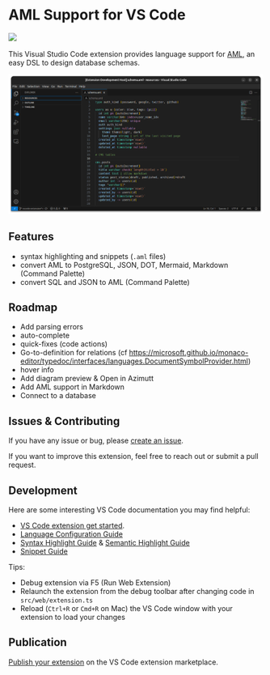 # AML Support for VS Code

[![](https://vsmarketplacebadges.dev/version/azimutt.vscode-aml.png)](https://marketplace.visualstudio.com/items?itemName=azimutt.vscode-aml)

This Visual Studio Code extension provides language support for [AML](https://azimutt.app/aml), an easy DSL to design database schemas.

![AML in VS Code](./assets/screenshot.png)


## Features

- syntax highlighting and snippets (`.aml` files)
- convert AML to PostgreSQL, JSON, DOT, Mermaid, Markdown (Command Palette)
- convert SQL and JSON to AML (Command Palette)


## Roadmap

- Add parsing errors
- auto-complete
- quick-fixes (code actions)
- Go-to-definition for relations (cf https://microsoft.github.io/monaco-editor/typedoc/interfaces/languages.DocumentSymbolProvider.html)
- hover info
- Add diagram preview & Open in Azimutt
- Add AML support in Markdown
- Connect to a database


## Issues & Contributing

If you have any issue or bug, please [create an issue](https://github.com/azimuttapp/azimutt/issues).

If you want to improve this extension, feel free to reach out or submit a pull request.


## Development

Here are some interesting VS Code documentation you may find helpful:

- [VS Code extension get started](https://code.visualstudio.com/api/get-started/your-first-extension).
- [Language Configuration Guide](https://code.visualstudio.com/api/language-extensions/language-configuration-guide)
- [Syntax Highlight Guide](https://code.visualstudio.com/api/language-extensions/syntax-highlight-guide) & [Semantic Highlight Guide](https://code.visualstudio.com/api/language-extensions/semantic-highlight-guide)
- [Snippet Guide](https://code.visualstudio.com/api/language-extensions/snippet-guide)

Tips:

- Debug extension via F5 (Run Web Extension)
- Relaunch the extension from the debug toolbar after changing code in `src/web/extension.ts`
- Reload (`Ctrl+R` or `Cmd+R` on Mac) the VS Code window with your extension to load your changes

## Publication

[Publish your extension](https://code.visualstudio.com/api/working-with-extensions/publishing-extension) on the VS Code extension marketplace.
